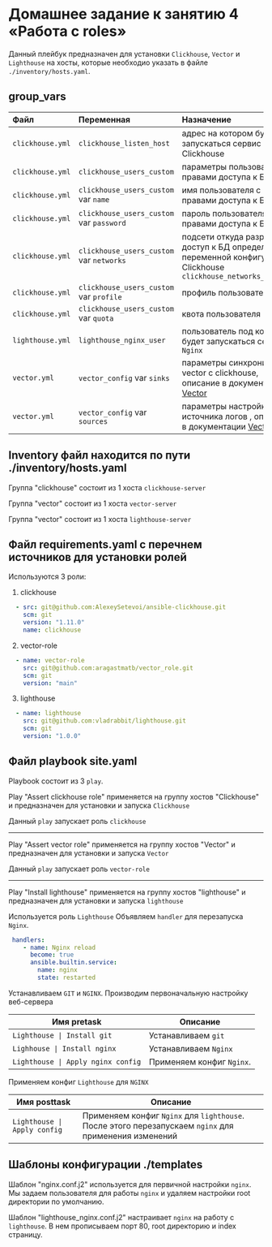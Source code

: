 # Домашнее задание к занятию 4 «Работа с roles»

Данный плейбук предназначен для установки `Clickhouse`, `Vector` и `Lighthouse` на хосты, которые необходио указать в файле  `./inventory/hosts.yaml`.

## group_vars

| Файл  | Переменная  | Назначение  |
|:---|:---|:---|
| `clickhouse.yml` | `clickhouse_listen_host` | адрес на котором будет запускаться сервис Clickhouse |
| `clickhouse.yml` | `clickhouse_users_custom` | параметры пользователя с правами доступа к БД |
| `clickhouse.yml` | `clickhouse_users_custom` var `name` | имя пользователя с правами доступа к БД |
| `clickhouse.yml` | `clickhouse_users_custom` var `password` | пароль пользователя с правами доступа к БД |
| `clickhouse.yml` | `clickhouse_users_custom` var `networks` | подсети откуда разрешен доступ к БД определен переменной конфигурации Clickhouse `clickhouse_networks_default`  |
| `clickhouse.yml` | `clickhouse_users_custom` var `profile` | профиль пользователя |
| `clickhouse.yml` | `clickhouse_users_custom` var `quota` | квота пользователя |
| `lighthouse.yml` | `lighthouse_nginx_user` | пользователь под которым будет запускаться сервис `Nginx` |
| `vector.yml` | `vector_config` var `sinks`  | параметры синхронизации vector с clickhouse,  описание в документации [Vector](https://vector.dev/docs/reference/configuration/sinks/clickhouse/) |
| `vector.yml` | `vector_config` var `sources`  | параметры настройки источника логов ,  описание в документации [Vector](https://vector.dev/docs/reference/configuration/sources/file/) |


## Inventory файл находится по пути ./inventory/hosts.yaml

Группа "clickhouse" состоит из 1 хоста `clickhouse-server`

Группа "vector" состоит из 1 хоста `vector-server`

Группа "vector" состоит из 1 хоста `lighthouse-server`

## Файл requirements.yaml с перечнем источников для установки ролей

Используются 3 роли:

1. clickhouse

```yaml
  - src: git@github.com:AlexeySetevoi/ansible-clickhouse.git
    scm: git
    version: "1.11.0"
    name: clickhouse
```

2. vector-role

```yaml
  - name: vector-role
    src: git@github.com:aragastmatb/vector_role.git
    scm: git
    version: "main"
```

3. lighthouse
   
```yaml
  - name: lighthouse
    src: git@github.com:vladrabbit/lighthouse.git
    scm: git
    version: "1.0.0"
```

## Файл playbook site.yaml

Playbook состоит из 3 `play`.

Play "Assert clickhouse role" применяется на группу хостов "Clickhouse" и предназначен для установки и запуска `Clickhouse` 

Данный `play` запускает роль `сlickhouse`

---

Play "Assert vector role" применяется на группу хостов "Vector" и предназначен для установки и запуска `Vector`

Данный `play` запускает роль `vector-role`

---

Play "Install lighthouse" применяется на группу хостов "lighthouse" и предназначен для установки и запуска `lighthouse`

Используется роль `Lighthouse`
Объявляем `handler` для перезапуска `Nginx`.

```yaml
 handlers:
    - name: Nginx reload
      become: true
      ansible.builtin.service:
        name: nginx
        state: restarted
```
Устанавливаем `GIT` и `NGINX`. Производим первоначальную настройку веб-сервера

| Имя pretask | Описание |
|--------------|---------|
| `Lighthouse \| Install git` | Устанавливаем `git` |
| `Lighhouse \| Install nginx` | Устанавливаем `Nginx` |
| `Lighthouse \| Apply nginx config` | Применяем конфиг `Nginx`. |

Применяем конфиг `Lighthouse` для `NGINX`

| Имя posttask | Описание |
|--------------|---------|
| `Lighthouse \| Apply config` | Применяем конфиг `Nginx` для `lighthouse`. После этого перезапускаем `nginx` для применения изменений |

## Шаблоны конфигурации ./templates

Шаблон "nginx.conf.j2" используется для первичной настройки `nginx`. Мы задаем пользователя для работы `nginx` и удаляем настройки root директории по умолчанию.

Шаблон "lighthouse_nginx.conf.j2" настраивает `nginx` на работу с `lighthouse`. В нем прописываем порт 80, root директорию и index страницу.